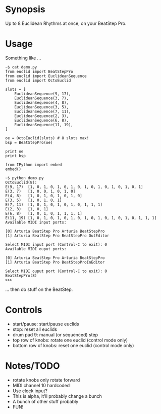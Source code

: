 # Synopsis

Up to 8 Euclidean Rhythms at once, on your BeatStep Pro.

# Usage

Something like ...

```
~$ cat demo.py
from euclid import BeatStepPro
from euclid import EuclideanSequence
from euclid import OctoEuclid

slots = [
    EuclideanSequence(9, 17),
    EuclideanSequence(3, 7),
    EuclideanSequence(4, 8),
    EuclideanSequence(3, 5),
    EuclideanSequence(7, 11),
    EuclideanSequence(2, 3),
    EuclideanSequence(6, 8),
    EuclideanSequence(11, 19),
]

oe = OctoEuclid(slots) # 8 slots max!
bsp = BeatStepPro(oe)

print oe
print bsp

from IPython import embed
embed()
```
```
~$ python demo.py
OctoEuclid(8):
E(9, 17)  [1, 0, 1, 0, 1, 0, 1, 0, 1, 0, 1, 0, 1, 0, 1, 0, 1]
E(3, 7)   [1, 0, 0, 1, 0, 1, 0]
E(4, 8)   [1, 0, 1, 0, 1, 0, 1, 0]
E(3, 5)   [1, 0, 1, 0, 1]
E(7, 11)  [1, 0, 1, 0, 1, 0, 1, 0, 1, 1, 1]
E(2, 3)   [1, 0, 1]
E(6, 8)   [1, 0, 1, 0, 1, 1, 1, 1]
E(11, 19) [1, 0, 1, 0, 1, 0, 1, 0, 1, 0, 1, 0, 1, 0, 1, 0, 1, 1, 1]
Available MIDI input ports:

[0] Arturia BeatStep Pro Arturia BeatStepPro
[1] Arturia BeatStep Pro BeatStepPro OutEditor

Select MIDI input port (Control-C to exit): 0
Available MIDI ouput ports:

[0] Arturia BeatStep Pro Arturia BeatStepPro
[1] Arturia BeatStep Pro BeatStepProInEditor

Select MIDI ouput port (Control-C to exit): 0
BeatStepPro(8)
>>>
```

... then do stuff on the BeatStep.

# Controls

* start/pause:         start/pause euclids
* stop:                reset all euclids
* drum pad 9:          manual (or sequenced) step
* top row of knobs:    rotate one euclid (control mode only)
* bottom row of knobs: reset one euclid (control mode only)

# Notes/TODO

* rotate knobs only rotate forward
* MIDI channel 10 hardcoded
* Use clock input?
* This is alpha, it'll probably change a bunch
* A bunch of other stuff probably
* FUN!
